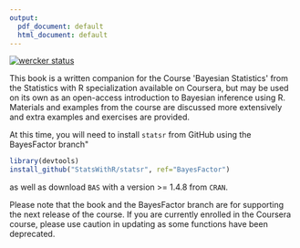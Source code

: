 ```yaml
---
output:
  pdf_document: default
  html_document: default
---
```

[![wercker status](https://app.wercker.com/status/e5fbd87dd2da27deb4415512c831ff1f/m/master "wercker status")](https://app.wercker.com/project/byKey/e5fbd87dd2da27deb4415512c831ff1f)

This book is a written companion for the Course 'Bayesian Statistics' from the Statistics with R specialization available on Coursera, but may be used on its own as an open-access introduction to Bayesian inference using R. Materials and examples from the course are discussed more extensively and extra examples and exercises are provided. 

At this time, you will need to install `statsr` from GitHub using the BayesFactor branch"
```r
library(devtools)
install_github("StatsWithR/statsr", ref="BayesFactor")
```
as well as download `BAS` with a version >= 1.4.8
from `CRAN`. 

Please note that the book and the BayesFactor branch are for supporting the next release of the course.  If you are currently enrolled in the Coursera course, please use caution in updating as some functions have been deprecated.

